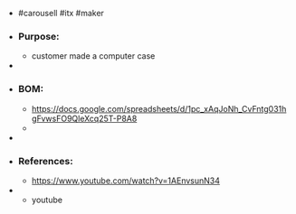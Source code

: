- #carousell #itx #maker
- ### Purpose:
	- customer made a computer case
-
- ### BOM:
	- https://docs.google.com/spreadsheets/d/1pc_xAqJoNh_CvFntg031hgFvwsFO9QleXcq25T-P8A8
	-
-
- ### References:
	- https://www.youtube.com/watch?v=1AEnvsunN34
-
	- youtube